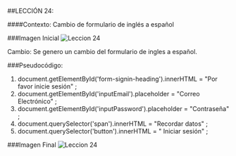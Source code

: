 ##LECCIÓN 24:

####Contexto: Cambio de formulario de inglés a español

###Imagen Inicial
![Leccion 24](http://i63.tinypic.com/2mwxic0.jpg)

Cambio:
Se genero un cambio del formulario de ingles a español.

###Pseudocódigo:
1. document.getElementById('form-signin-heading').innerHTML = "Por favor inicie sesión" ;
2. document.getElementById('inputEmail').placeholder = "Correo Electrónico" ;
3. document.getElementById('inputPassword').placeholder = "Contraseña" ;
4. document.querySelector('span').innerHTML = "Recordar datos" ;
5. document.querySelector('button').innerHTML = "	Iniciar sesión" ;


###Imagen Final
![Leccion 24](http://i68.tinypic.com/11j81ky.jpg)
